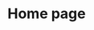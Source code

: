 ---
title: Home page
metaDescription: Welcome to CuriousVR Show. I'm CuriousVR and this is my show.
---